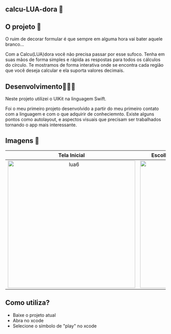 ## calcu-LUA-dora 📌

## O projeto 📁
O ruim de decorar formular é que sempre em alguma hora vai bater aquele branco...

Com a Calcu(LUA)dora você não precisa passar por esse sufoco. Tenha em suas mãos de forma simples e rápida as respostas para todos os cálculos do círculo.
Te mostramos de forma interativa onde se encontra cada região que você deseja calcular e ela suporta valores decimais.

## Desenvolvimento👨🏽‍💻 
Neste projeto utilizei o UIKit na linguagem Swift. 

Foi o meu primeiro projeto desenvolvido a partir do meu primeiro contato com a linguagem e com o que adquirir de conheciemnto. Existe alguns pontos como autolayout, e aspectos visuais que precisam ser trabalhados tornando o app mais interessante.

## Imagens 📸  

<div align = "center">
 
  Tela Inicial | Escolha da entrada | Adiconando o valor
:-------------------------:|:-------------------------:|:-------------------------:
<img alt="lua6" src="https://user-images.githubusercontent.com/74778769/166748455-f9ec7347-6f9b-43e6-94e4-1407b42e34f3.png" height="400">|<img alt="lua4" src="https://user-images.githubusercontent.com/74778769/166773829-edee3dd0-35cd-407a-88ec-f22a7624c8ef.png" width="220" height="400"> | <img alt="lua5" src="https://user-images.githubusercontent.com/74778769/166800245-33f8a25e-6025-4f63-94f3-8f5e94e73fb0.png" width="220" height="400">

</div>

## Como utiliza?
- Baixe o projeto atual
- Abra no xcode 
- Selecione o símbolo de "play" no xcode

